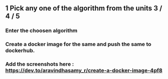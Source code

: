 ## 1 Pick any one of the algorithm from the units 3 / 4 / 5
###  Enter the choosen algorithm
###  Create a docker image for the same and push the same to dockerhub.
###  Add the screenshots here : https://dev.to/aravindhasamy_r/create-a-docker-image-4pf8
